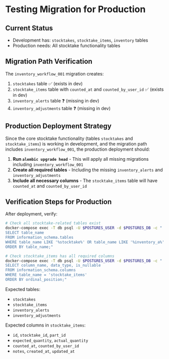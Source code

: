 # Testing Migration for Production

## Current Status
- Development has: `stocktakes`, `stocktake_items`, `inventory` tables
- Production needs: All stocktake functionality tables

## Migration Path Verification

The `inventory_workflow_001` migration creates:
1. `stocktakes` table ✅ (exists in dev)
2. `stocktake_items` table with `counted_at` and `counted_by_user_id` ✅ (exists in dev)
3. `inventory_alerts` table ❓ (missing in dev)
4. `inventory_adjustments` table ❓ (missing in dev)

## Production Deployment Strategy

Since the core stocktake functionality (tables `stocktakes` and `stocktake_items`) is working in development, and the migration path includes `inventory_workflow_001`, the production deployment should:

1. **Run `alembic upgrade head`** - This will apply all missing migrations including `inventory_workflow_001`
2. **Create all required tables** - Including the missing `inventory_alerts` and `inventory_adjustments`
3. **Include all necessary columns** - The `stocktake_items` table will have `counted_at` and `counted_by_user_id`

## Verification Steps for Production

After deployment, verify:
```bash
# Check all stocktake-related tables exist
docker-compose exec -T db psql -U $POSTGRES_USER -d $POSTGRES_DB -c "
SELECT table_name 
FROM information_schema.tables 
WHERE table_name LIKE '%stocktake%' OR table_name LIKE '%inventory_a%'
ORDER BY table_name;"

# Check stocktake_items has all required columns
docker-compose exec -T db psql -U $POSTGRES_USER -d $POSTGRES_DB -c "
SELECT column_name, data_type, is_nullable 
FROM information_schema.columns 
WHERE table_name = 'stocktake_items' 
ORDER BY ordinal_position;"
```

Expected tables:
- `stocktakes`
- `stocktake_items` 
- `inventory_alerts`
- `inventory_adjustments`

Expected columns in `stocktake_items`:
- `id`, `stocktake_id`, `part_id`
- `expected_quantity`, `actual_quantity`
- `counted_at`, `counted_by_user_id`
- `notes`, `created_at`, `updated_at`